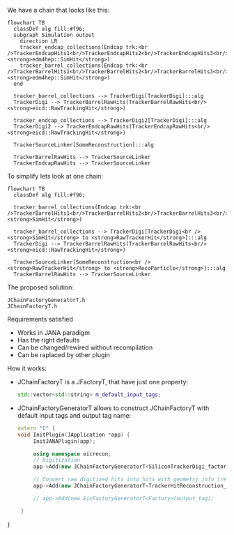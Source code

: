 
We have a chain that looks like this: 

```mermaid
flowchart TB
  classDef alg fill:#f96;
  subgraph Simulation output
    direction LR
    tracker_endcap_collections(Endcap trk:<br />TrackerEndcapHits1<br/>TrackerEndcapHits2<br/>TrackerEndcapHits3<br/><strong>edm4hep::SimHit</strong>)
    tracker_barrel_collections(Endcap trk:<br />TrackerBarrelHits1<br/>TrackerBarrelHits2<br/>TrackerBarrelHits3<br/><strong>edm4hep::SimHit</strong>)
  end
  
  tracker_barrel_collections --> TrackerDigi[TrackerDigi]:::alg
  TrackerDigi --> TrackerBarrelRawHits(TrackerBarrelRawHits<br/><strong>eicd::RawTrackingHit</strong>)
    
  tracker_endcap_collections --> TrackerDigi2[TrackerDigi]:::alg
  TrackerDigi2 --> TrackerEndcapRawHits(TrackerEndcapRawHits<br/><strong>eicd::RawTrackingHit</strong>)
  
  TrackerSourceLinker[SomeReconstruction]:::alg
  
  TrackerBarrelRawHits --> TrackerSourceLinker
  TrackerEndcapRawHits --> TrackerSourceLinker  
```

To simplify lets look at one chain: 


```mermaid
flowchart TB
  classDef alg fill:#f96;
  
  tracker_barrel_collections(Endcap trk:<br />TrackerBarrelHits1<br/>TrackerBarrelHits2<br/>TrackerBarrelHits3<br/><strong>SimHit</strong>)
  
  tracker_barrel_collections --> TrackerDigi[TrackerDigi<br /><strong>SimHit</strong> to <strong>RawTrackerHit</strong>]:::alg
  TrackerDigi --> TrackerBarrelRawHits(TrackerBarrelRawHits<br/><strong>eicd::RawTrackingHit</strong>)
    
  TrackerSourceLinker[SomeReconstruction<br /><strong>RawTrackerHit</strong> to <strong>RecoParticle</strong>]:::alg  
  TrackerBarrelRawHits --> TrackerSourceLinker
```


The proposed solution: 

```
JChainFactoryGeneratorT.h
JChainFactoryT.h
```

Requirements satisfied

- Works in JANA paradigm
- Has the right defaults
- Can be changed/rewired without recompilation
- Can be raplaced by other plugin


How it works: 

- JChainFactoryT is a JFactoryT, that have just one property: 

  ```c++
  std::vector<std::string> m_default_input_tags;
  ```
  
- JChainFactoryGeneratorT allows to construct JChainFactoryT with default input tags and output tag name: 

   ```c++
   extern "C" {
   void InitPlugin(JApplication *app) {
        InitJANAPlugin(app);

        using namespace eicrecon;
        // Digitization
        app->Add(new JChainFactoryGeneratorT<SiliconTrackerDigi_factory>({"TrackerBarrelHits"},"BarrelTrackerRawHit"));

        // Convert raw digitized hits into hits with geometry info (ready for tracking)
        app->Add(new JChainFactoryGeneratorT<TrackerHitReconstruction_factory>({"BarrelTrackerRawHit"}, "BarrelTrackerHit"));

        // app->Add(new EicFactoryGeneratorT<Factory>(output_tag);

    }
}
   

  
  


